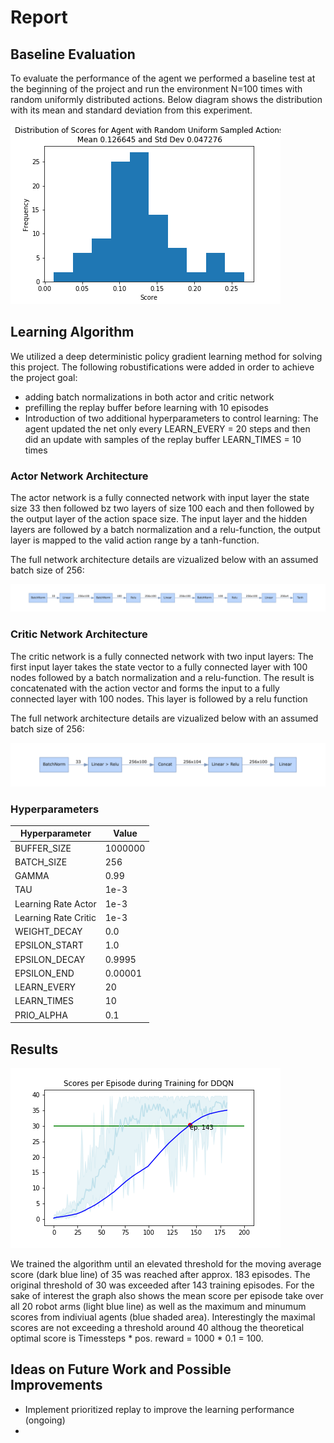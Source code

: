 # Report 

## Baseline Evaluation
To evaluate the performance of the agent we performed a baseline test at the beginning of the project and run the environment N=100 times with random uniformly distributed actions. Below diagram shows the distribution with its mean and standard deviation from this experiment.

![Baseline 20 arms](reacher_20_arms_baseline.png)

## Learning Algorithm

We utilized a deep deterministic policy gradient learning method for solving this project. The following robustifications were added in order to achieve the project goal:
 - adding batch normalizations in both actor and critic network
 - prefilling the replay buffer before learning with 10 episodes
 - Introduction of two additional hyperparameters to control learning: The agent updated the net only every LEARN_EVERY = 20 steps and then did an update with samples of the replay buffer LEARN_TIMES = 10 times


### Actor Network Architecture
The actor network is a fully connected network with input layer the state size 33 then followed bz two layers of size 100 each and then followed by the output layer of the action space size. The input layer and the hidden layers are followed by a batch normalization and a relu-function, the output layer is mapped to the valid action range by a tanh-function.

The full network architecture details are vizualized below with an assumed batch size of 256:

![Actor Network](actor_graph.png)

### Critic Network Architecture
The critic network is a fully connected network with two input layers: The first input layer takes the state vector to a fully connected layer with 100 nodes followed by a batch normalization and a relu-function. The result is concatenated with the action vector and forms the input to a fully connected layer with 100 nodes. This layer is followed by a relu function 

The full network architecture details are vizualized below with an assumed batch size of 256:

![Critic_Network](critic_graph.png)


### Hyperparameters

| Hyperparameter       | Value   |
|----------------------|---------|
| BUFFER_SIZE          | 1000000 |
| BATCH_SIZE           | 256     | 
| GAMMA                | 0.99    |       
| TAU                  | 1e-3    |         
| Learning Rate Actor  | 1e-3    |     
| Learning Rate Critic | 1e-3    |    
| WEIGHT_DECAY         | 0.0     | 
| EPSILON_START        | 1.0     |
| EPSILON_DECAY        | 0.9995  |
| EPSILON_END          | 0.00001 |
| LEARN_EVERY          | 20      |
| LEARN_TIMES          | 10      |
| PRIO_ALPHA           | 0.1     |


## Results

![Results](learning_ddqn.png)

We trained the algorithm until an elevated threshold for the moving average score (dark blue line) of 35 was reached after approx. 183 episodes. The original threshold of 30 was exceeded after 143 training episodes. For the sake of interest the graph also shows the mean score per episode take over all 20 robot arms (light blue line) as well as the maximum and minumum scores from indiviual agents (blue shaded area). Interestingly the maximal scores are not exceeding a threshold around 40 althoug the theoretical optimal score is Timessteps * pos. reward = 1000 * 0.1 = 100.

## Ideas on Future Work and Possible Improvements

 - Implement prioritized replay to improve the learning performance (ongoing)
 - 
